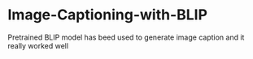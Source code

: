 # Image-Captioning-with-BLIP
Pretrained BLIP model has beed used to generate image caption and it really worked well
